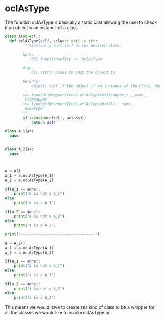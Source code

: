 # oclAsType

The function oclAsType is basically a static cast allowing the user to check if an object is an instance of a class.

```Python
class A(object):
  def oclAsType(self, aclass: str) -> str:
        """Statically cast self as the desired class.

        Note:
            OCL functionnality -> 'oclAsType'

        Args:
            cls (str): Class to cast the object to.

        Returns:
            object: Self if the object if an instance of the Class, None otherwise.

        >>> type(OclWrapper(True).oclAsType(OclWrapper)).__name__
        'OclWrapper'
        >>> type(OclWrapper(True).oclAsType(bool)).__name__
        'NoneType'
        """
        if(isinstance(self, aclass)):
            return self

class A_1(A):
  pass


class A_2(A):
  pass



a = A()
a_1 = a.oclAsType(A_1)
a_2 = a.oclAsType(A_2)

if(a_1 == None):
    print("a is not a A_1")
else:
    print("a is a A_1")

if(a_2 == None):
    print("a is not a A_2")
else:
    print("a is a A_2")

print("----------------------------------")

a = A_2()
a_1 = a.oclAsType(A_1)
a_2 = a.oclAsType(A_2)

if(a_1 == None):
    print("a is not a A_1")
else:
    print("a is a A_1")

if(a_2 == None):
    print("a is not a A_2")
else:
    print("a is a A_2")
```

This means we would have to create this kind of class to be a wrapper for all the classes we would like to invoke oclAsType on.
